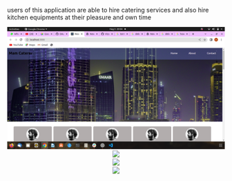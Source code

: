 users of this application are able to hire catering services and also hire kitchen equipments at their pleasure and own time
<div align="center">
    <img src="/public/images/Screenshot from 2022-08-03 20-04-13.png" width="600px"</img> 
</div>
<div align="center">
    <img src="/screenshots/screen1.jpg" width="400px"</img> 
</div><div align="center">
    <img src="/screenshots/screen1.jpg" width="400px"</img> 
</div><div align="center">
    <img src="/screenshots/screen1.jpg" width="400px"</img> 
</div>